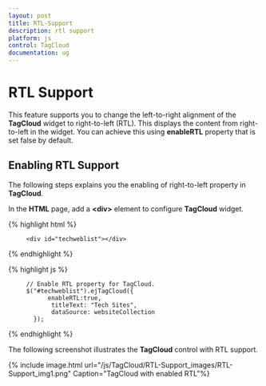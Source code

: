 ```yaml
---
layout: post
title: RTL-Support
description: rtl support
platform: js
control: TagCloud
documentation: ug
---
```


# RTL Support

This feature supports you to change the left-to-right alignment of the **TagCloud** widget to right-to-left (RTL). This displays the content from right-to-left in the widget. You can achieve this using **enableRTL** property that is set false by default.

## Enabling RTL Support

The following steps explains you the enabling of right-to-left property in **TagCloud**.

 In the **HTML** page, add a **&lt;div&gt;** element to configure **TagCloud** widget.

{% highlight html %}

         <div id="techweblist"></div>

{% endhighlight %}

{% highlight js %}


         // Enable RTL property for TagCloud.  
		 $("#techweblist").ejTagCloud({
               enableRTL:true,
                titleText: "Tech Sites",
                dataSource: websiteCollection
           });


{% endhighlight %}

The following screenshot illustrates the **TagCloud** control with RTL support.



{% include image.html url="/js/TagCloud/RTL-Support_images/RTL-Support_img1.png" Caption="TagCloud with enabled RTL"%}




